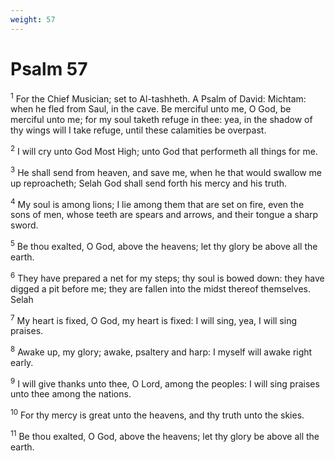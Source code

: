 ```yaml
---
weight: 57
---
```


# Psalm 57

<sup>1</sup> For the Chief Musician; set to Al-tashheth. A Psalm of David: Michtam: when he fled from Saul, in the cave. Be merciful unto me, O God, be merciful unto me; for my soul taketh refuge in thee: yea, in the shadow of thy wings will I take refuge, until these calamities be overpast. 

<sup>2</sup> I will cry unto God Most High; unto God that performeth all things for me. 

<sup>3</sup> He shall send from heaven, and save me, when he that would swallow me up reproacheth; Selah God shall send forth his mercy and his truth. 

<sup>4</sup> My soul is among lions; I lie among them that are set on fire, even the sons of men, whose teeth are spears and arrows, and their tongue a sharp sword. 

<sup>5</sup> Be thou exalted, O God, above the heavens; let thy glory be above all the earth. 

<sup>6</sup> They have prepared a net for my steps; thy soul is bowed down: they have digged a pit before me; they are fallen into the midst thereof themselves. Selah 

<sup>7</sup> My heart is fixed, O God, my heart is fixed: I will sing, yea, I will sing praises. 

<sup>8</sup> Awake up, my glory; awake, psaltery and harp: I myself will awake right early. 

<sup>9</sup> I will give thanks unto thee, O Lord, among the peoples: I will sing praises unto thee among the nations. 

<sup>10</sup> For thy mercy is great unto the heavens, and thy truth unto the skies. 

<sup>11</sup> Be thou exalted, O God, above the heavens; let thy glory be above all the earth. 


